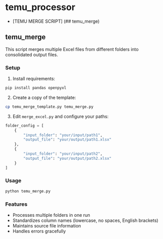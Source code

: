 # temu_processor
- [TEMU MERGE SCRIPT] (## temu_merge)


## temu_merge
This script merges multiple Excel files from different folders into consolidated output files.

### Setup

1. Install requirements:
```bash
pip install pandas openpyxl
```

2. Create a copy of the template:
```bash
cp temu_merge_template.py temu_merge.py
```

3. Edit `merge_excel.py` and configure your paths:
```python
folder_config = [
    {
        "input_folder": "your/input/path1",
        "output_file": "your/output/path1.xlsx"
    },
    {
        "input_folder": "your/input/path2",
        "output_file": "your/output/path2.xlsx"
    }
]
```

### Usage
```bash
python temu_merge.py
```

### Features
- Processes multiple folders in one run
- Standardizes column names (lowercase, no spaces, English brackets)
- Maintains source file information
- Handles errors gracefully
